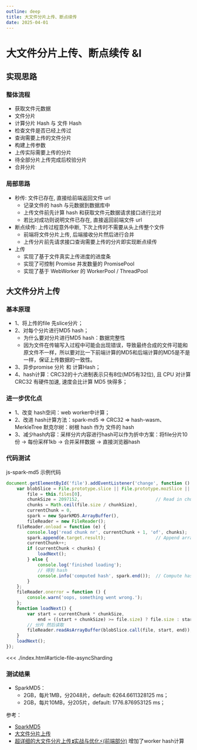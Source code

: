 ```yaml
---
outline: deep
title: 大文件分片上传、断点续传
date: 2025-04-01
---
```

# 大文件分片上传、断点续传 &I
## 实现思路
### 整体流程
- 获取文件元数据
- 文件分片
- 计算分片 Hash 与 文件 Hash
- 检查文件是否已经上传过
- 查询需要上传的文件分片
- 构建上传参数
- 上传实际需要上传的分片
- 待全部分片上传完成后校验分片
- 合并分片
### 局部思路
- 秒传: 文件已存在, 直接给前端返回文件 url
  - 记录文件的 hash 与元数据到数据库中
  - 上传文件前先计算 hash 和获取文件元数据请求接口进行比对
  - 若比对成功则说明文件已存在, 直接返回前端文件 url
- 断点续传: 上传过程意外中断, 下次上传时不需要从头上传整个文件
  - 前端将文件分片上传, 后端接收分片然后进行合并
  - 上传分片前先请求接口查询需要上传的分片即实现断点续传
- 上传
  - 实现了基于文件真实上传进度的进度条
  - 实现了可控制 Promise 并发数量的 PromisePool
  - 实现了基于 WebWorker 的 WorkerPool / ThreadPool
## 大文件分片上传
### 基本原理
- 1、将上传的file 先slice分片；
- 2、对每个分片进行MD5 hash；
  - 为什么要对分片进行MD5 hash：数据完整性
  - 因为文件在传输写入过程中可能会出现错误，导致最终合成的文件可能和原文件不一样，所以要对比一下前端计算的MD5和后端计算的MD5是不是一样，保证上传数据的一致性。
- 3、异步promise 分片 和 计算Hash；
- 4、hash计算：CRC32的十六进制表示只有8位(MD5有32位), 且 CPU 对计算 CRC32 有硬件加速, 速度会比计算 MD5 快得多；
### 进一步优化点
- 1、改变 hash空间：web worker中计算；
- 2、改进 hash计算方法：spark-md5 => CRC32 => hash-wasm、MerkleTree 默克尔树：树根 hash 作为 文件的 hash
- 3、减少hash内容：采样分片内容进行hash可以作为折中方案：将file分片10份 -> 每份采样1kb -> 合并采样数据 -> 直接浏览器hash
### 代码测试
js-spark-md5 示例代码
```js
document.getElementById('file').addEventListener('change', function () {
    var blobSlice = File.prototype.slice || File.prototype.mozSlice || File.prototype.webkitSlice,
        file = this.files[0],
        chunkSize = 2097152,                             // Read in chunks of 2MB
        chunks = Math.ceil(file.size / chunkSize),
        currentChunk = 0,
        spark = new SparkMD5.ArrayBuffer(),
        fileReader = new FileReader();
    fileReader.onload = function (e) {
        console.log('read chunk nr', currentChunk + 1, 'of', chunks);
        spark.append(e.target.result);                   // Append array buffer
        currentChunk++;
        if (currentChunk < chunks) {
            loadNext();
        } else {
            console.log('finished loading');
            // 得到 hash
            console.info('computed hash', spark.end());  // Compute hash
        }
    };
    fileReader.onerror = function () {
        console.warn('oops, something went wrong.');
    };
    function loadNext() {
        var start = currentChunk * chunkSize,
            end = ((start + chunkSize) >= file.size) ? file.size : start + chunkSize;
        // 分片 然后读取
        fileReader.readAsArrayBuffer(blobSlice.call(file, start, end));
    }
    loadNext();
});
```
<<< ./index.html#article-file-asyncSharding

### 测试结果
- SparkMD5：
  - 2GB，每片1MB，分2048片，default: 6264.6611328125 ms；
  - 2GB，每片10MB，分205片，default: 1776.876953125 ms；

参考：
- [SparkMD5](https://github.com/satazor/js-spark-md5)
- [大文件分片上传](https://www.brandhuang.com/article/1736061378620)
- [超详细的大文件分片上传⏫实战与优化⚡(前端部分)](https://juejin.cn/post/7353106546827624463?searchId=20250208112448BC0C65E591ACA66E6702) 增加了worker hash计算

